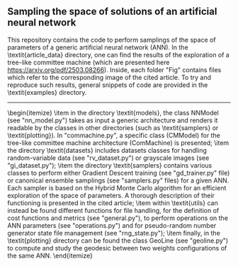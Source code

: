 ## Sampling the space of solutions of an artificial neural network

This repository contains the code to perform samplings of the space of parameters of a generic artificial neural network (ANN). In the \textit{article_data} directory, one can find the results of the exploration of a tree-like committee machine (which are presented here https://arxiv.org/pdf/2503.08266). Inside, each folder "Fig<n>" contains files which refer to the corresponding image of the cited article. To try and reproduce such results, general snippets of code are provided in the \textit{examples} directory.

---

\begin{itemize}
  \item in the directory \textit{models}, the class NNModel (see "nn_model.py") takes as input a generic architecture and renders it readable by the classes in other directories (such as \textit{samplers} or \textit{plotting}). In "commachine.py", a specific class (CMModel) for the tree-like committee machine architecture (ComMachine) is presented;
  \item the directory \textit{datasets} includes datasets classes for handling random-variable data (see "rv_dataset.py") or grayscale images (see "gi_dataset.py");
  \item the directory \textit{samplers} contains various classes to perform either Gradient Descent training (see "gd_trainer.py" file) or canonical ensemble samplings (see "samplers.py" files) for a given ANN. Each sampler is based on the Hybrid Monte Carlo algorithm for an efficient exploration of the space of parameters. A thorough description of their functioning is presented in the cited article;
  \item within \textit{utils} can instead be found different functions for file handling, for the definition of cost functions and metrics (see "general.py"), to perform operations on the ANN parameters (see "operations.py") and for pseudo-random number generator state file management (see "rng_state.py");
  \item finally, in the \textit{plotting} directory can be found the class GeoLine (see "geoline.py") to compute and study the geodesic between two weights configurations of the same ANN.
\end{itemize}
